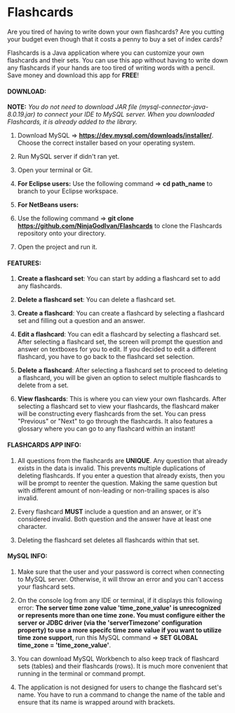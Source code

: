 # Flashcards

Are you tired of having to write down your own flashcards? Are you cutting your budget even though that it costs a penny to buy a set of index cards?

Flashcards is a Java application where you can customize your own flashcards and their sets. You can use this app without having to write down any flashcards if your hands are too tired of writing words with a pencil. Save money and download this app for **FREE**!

#### DOWNLOAD:

**NOTE:** *You do not need to download JAR file (mysql-connector-java-8.0.19.jar) to connect your IDE to MySQL server. When you downloaded Flashcards, it is already added to the library.*

1. Download MySQL => **https://dev.mysql.com/downloads/installer/**. Choose the correct installer based on your operating system.

2. Run MySQL server if didn't ran yet.

3. Open your terminal or Git.

4. **For Eclipse users:** Use the following command => **cd path_name** to branch to your Eclipse workspace.

5. **For NetBeans users:** 

6. Use the following command => **git clone https://github.com/NinjaGodIvan/Flashcards** to clone the Flashcards repository onto your directory.

7. Open the project and run it.

#### FEATURES:

1. **Create a flashcard set**: You can start by adding a flashcard set to add any flashcards.

2. **Delete a flashcard set**: You can delete a flashcard set.

3. **Create a flashcard**: You can create a flashcard by selecting a flashcard set and filling out a question and an answer.

4. **Edit a flashcard**: You can edit a flashcard by selecting a flashcard set. After selecting a flashcard set, the screen will prompt the question and answer on textboxes for you to edit. If you decided to edit a different flashcard, you have to go back to the flashcard set selection.

5. **Delete a flashcard**: After selecting a flashcard set to proceed to deleting a flashcard, you will be given an option to select multiple flashcards to delete from a set. 

6. **View flashcards**: This is where you can view your own flashcards. After selecting a flashcard set to view your flashcards, the flashcard maker will be constructing every flashcards from the set. You can press "Previous" or "Next" to go through the flashcards. It also features a glossary where you can go to any flashcard within an instant!

#### FLASHCARDS APP INFO:

1. All questions from the flashcards are **UNIQUE**. Any question that already exists in the data is invalid. This prevents multiple duplications of deleting flashcards. If you enter a question that already exists, then you will be prompt to reenter the question. Making the same question but with different amount of non-leading or non-trailing spaces is also invalid.

2. Every flashcard **MUST** include a question and an answer, or it's considered invalid. Both question and the answer have at least one character.

3. Deleting the flashcard set deletes all flashcards within that set.

#### MySQL INFO:

1. Make sure that the user and your password is correct when connecting to MySQL server. Otherwise, it will throw an error and you can't access your flashcard sets.

2. On the console log from any IDE or terminal, if it displays this following error: **The server time zone value 'time_zone_value' is unrecognized or represents more than one time zone. You must configure either the server or JDBC driver (via the 'serverTimezone' configuration property) to use a more specifc time zone value if you want to utilize time zone support**, run this MySQL command => **SET GLOBAL time_zone = 'time_zone_value'**.

3. You can download MySQL Workbench to also keep track of flashcard sets (tables) and their flashcards (rows). It is much more convenient that running in the terminal or command prompt. 

4. The application is not designed for users to change the flashcard set's name. You have to run a command to change the name of the table and ensure that its name is wrapped around with brackets.